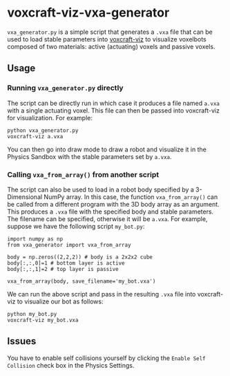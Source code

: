 # voxcraft-viz-vxa-generator

`vxa_generator.py` is a simple script that generates a `.vxa` file that can be used to load stable parameters into [voxcraft-viz](https://github.com/voxcraft/voxcraft-viz) to visualize voxelbots composed of two materials: active (actuating) voxels and passive voxels. 

## Usage

### Running `vxa_generator.py` directly

The script can be directly run in which case it produces a file named `a.vxa` with a single actuating voxel. This file can then be passed into voxcraft-viz for visualization. For example:

```
python vxa_generator.py
voxcraft-viz a.vxa
```

You can then go into draw mode to draw a robot and visualize it in the Physics Sandbox with the stable parameters set by `a.vxa`.

### Calling `vxa_from_array()` from another script

The script can also be used to load in a robot body specified by a 3-Dimensional NumPy array. In this case, the function `vxa_from_array()` can be called from a different program with the 3D body array as an argument. This produces a `.vxa` file with the specified body and stable parameters. The filename can be specified, otherwise it will be `a.vxa`. For example, suppose we have the following script `my_bot.py`:

```
import numpy as np
from vxa_generator import vxa_from_array

body = np.zeros((2,2,2)) # body is a 2x2x2 cube
body[:,:,0]=1 # bottom layer is active 
body[:,:,1]=2 # top layer is passive

vxa_from_array(body, save_filename='my_bot.vxa')
```

We can run the above script and pass in the resulting `.vxa` file into voxcraft-viz to visualize our bot as follows:

```
python my_bot.py
voxcraft-viz my_bot.vxa
```

## Issues

You have to enable self collisions yourself by clicking the `Enable Self Collision` check box in the Physics Settings. 
